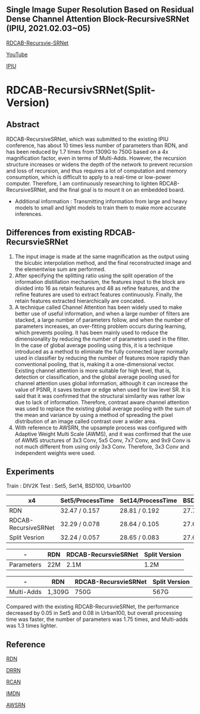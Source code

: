 ## Single Image Super Resolution Based on Residual Dense Channel Attention Block-RecursiveSRNet (IPIU, 2021.02.03~05) 

[RDCAB-Recursvie-SRNet](https://github.com/HEEJOWOO/RDCAB-RecursiveSRNet-2021.02.IPIU-) 

[YouTube](https://www.youtube.com/watch?v=BW7Z-MUu7m4) 

[IPIU](http://www.ipiu.or.kr/2021/index.php)

# RDCAB-RecursivSRNet(Split-Version)
## Abstract
RDCAB-RecursiveSRNet, which was submitted to the existing IPIU conference, has about 10 times less number of parameters than RDN, and has been reduced by 1.7 times from 1309G to 750G based on a 4x magnification factor, even in terms of Multi-Adds. However, the recursion structure increases or widens the depth of the network to prevent recursion and loss of recursion, and thus requires a lot of computation and memory consumption, which is difficult to apply to a real-time or low-power computer. Therefore, I am continuously researching to lighten RDCAB-RecursiveSRNet, and the final goal is to mount it on an embedded board.
* Additional information : Transmitting information from large and heavy models to small and light models to train them to make more accurate inferences.
## Differences from existing RDCAB-RecursvieSRNet
1) The input image is made at the same magnification as the output using the bicubic interpolation method, and the final reconstructed image and the elementwise sum are performed.
2) After specifying the splitting ratio using the split operation of the information distillation mechanism, the features input to the block are divided into 16 as retain features and 48 as refine features, and the refine features are used to extract features continuously. Finally, the retain features extracted hierarchically are concated.
3) A technique called Channel Attention has been widely used to make better use of useful information, and when a large number of filters are stacked, a large number of parameters follow, and when the number of parameters increases, an over-fitting problem occurs during learning, which prevents pooling. It has been mainly used to reduce the dimensionality by reducing the number of parameters used in the filter. In the case of global average pooling using this, it is a technique introduced as a method to eliminate the fully connected layer normally used in classifier by reducing the number of features more rapidly than conventional pooling, that is, making it a one-dimensional vector. Existing channel attention is more suitable for high level, that is, detection or classification, and the global average pooling used for channel attention uses global information, although it can increase the value of PSNR, it saves texture or edge when used for low level SR. It is said that it was confirmed that the structural similarity was rather low due to lack of information. Therefore, contrast aware channel attention was used to replace the existing global average pooling with the sum of the mean and variance by using a method of spreading the pixel distribution of an image called contrast over a wider area.
4) With reference to AWSRN, the upsample process was configured with Adaptive Weight Multi Scale (AWMS), and it was confirmed that the use of AWMS structures of 3x3 Conv, 5x5 Conv, 7x7 Conv, and 9x9 Conv is not much different from using only 3x3 Conv. Therefore, 3x3 Conv and independent weights were used.


## Experiments
Train : DIV2K
Test : Set5, Set14, BSD100, Urban100

|x4|Set5/ProcessTime|Set14/ProcessTime|BSD100/ProcessTime|Urban100/ProcessTime|
|--|----------------|-----------------|------------------|--------------------|
|RDN|32.47 / 0.157|28.81 / 0.192|27.72 / 0.021|26.61 / 0.227|
|RDCAB-RecursiveSRNet|32.29 / 0.078|28.64 / 0.105|27.62 / 0.012|26.16 / 0.150|
|Split Vesrion|32.24 / 0.057|28.65 / 0.083|27.62 / 0.016|26.08 / 0.107|

|-|RDN|RDCAB-RecursvieSRNet|Split Version|
|-|---|--------------------|-------------|
|Parameters|22M|2.1M|1.2M|

|-|RDN|RDCAB-RecursvieSRNet|Split Version|
|-|---|--------------------|-------------|
|Multi-Adds|1,309G|750G|567G|

Compared with the existing RDCAB-RecursvieSRNet, the performance decreased by 0.05 in Set5 and 0.08 in Urban100, but overall processing time was faster, the number of parameters was 1.75 times, and Multi-adds was 1.3 times lighter.

## Reference
[RDN](https://arxiv.org/abs/1802.08797)

[DRRN](https://openaccess.thecvf.com/content_cvpr_2017/papers/Tai_Image_Super-Resolution_via_CVPR_2017_paper.pdf)

[RCAN](https://arxiv.org/abs/1807.02758)

[IMDN](https://arxiv.org/abs/1909.11856)

[AWSRN](https://arxiv.org/abs/1904.02358)
